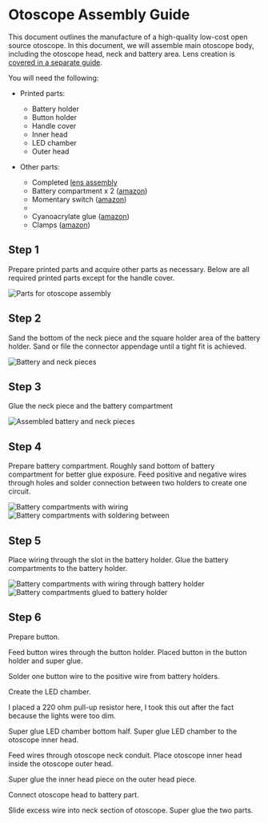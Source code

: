 # Otoscope Assembly Guide

This document outlines the manufacture of a high-quality low-cost open source otoscope. In this document, we will assemble main otoscope body, including the otoscope head, neck and battery area. Lens creation is [covered in a separate guide](LENS_ASSEMBLY.md).

You will need the following:

* Printed parts:
  * Battery holder
  * Button holder
  * Handle cover
  * Inner head
  * LED chamber
  * Outer head

* Other parts:
  * Completed [lens assembly](LENS_ASSEMBLY.md)
  * Battery compartment x 2 ([amazon]())
  * Momentary switch ([amazon]())
  * 
  * Cyanoacrylate glue ([amazon](https://www.amazon.ca/Gorilla-7805201-20g-Super-Glue))
  * Clamps ([amazon](https://www.amazon.ca/TEKTON-3901-4-Inch-Opening-10-Piece))

## Step 1
Prepare printed parts and acquire other parts as necessary. Below are all required printed parts except for the handle cover.

![Parts for otoscope assembly](media/assembly/assembly-01.png)


## Step 2
Sand the bottom of the neck piece and the square holder area of the battery holder. Sand or file the connector appendage until a tight fit is achieved.

![Battery and neck pieces](media/assembly/assembly-02.png)


## Step 3
Glue the neck piece and the battery compartment

![Assembled battery and neck pieces](media/assembly/assembly-03.png)


## Step 4
Prepare battery compartment. Roughly sand bottom of battery compartment for better glue exposure. Feed positive and negative wires through holes and solder connection between two holders to create one circuit.

![Battery compartments with wiring](media/assembly/assembly-04.png)
![Battery compartments with soldering between](media/assembly/assembly-05.png)


## Step 5
Place wiring through the slot in the battery holder. Glue the battery compartments to the battery holder.

![Battery compartments with wiring through battery holder](media/assembly/assembly-06.png)
![Battery compartments glued to battery holder](media/assembly/assembly-07.png)


## Step 6
Prepare button.
	
Feed button wires through the button holder.  Placed button in the button holder and super glue.





Solder one button wire to the positive wire from battery holders. 








Create the LED chamber.





I placed a 220 ohm pull-up resistor here, I took this out after the fact because the lights were too dim. 











Super glue LED chamber bottom half. 
Super glue LED chamber to the otoscope inner head. 

Feed wires through otoscope neck conduit.  Place otoscope inner head inside the otoscope outer head. 










Super glue the inner head piece on the outer head piece. 










Connect otoscope head to battery part. 






Slide excess wire into neck section of otoscope. 
Super glue the two parts. 
